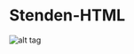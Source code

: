 # Stenden-HTML
![alt tag](http://www.publicdomainpictures.net/pictures/80000/nahled/do-not-copy-stamp.jpg)